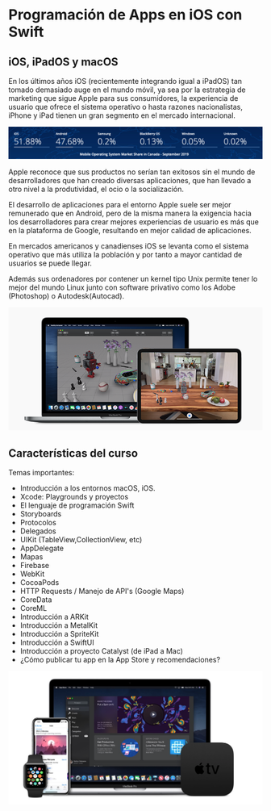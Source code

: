 # Programación de Apps en iOS con Swift

## iOS, iPadOS y macOS

En los últimos años iOS (recientemente integrando igual a iPadOS) tan tomado demasiado auge en el mundo móvil, ya sea por la estrategia de marketing que sigue Apple para sus consumidores, la experiencia de usuario que ofrece el sistema operativo o hasta razones nacionalistas, iPhone y iPad tienen un gran segmento en el mercado internacional.

![](cs1.png)

Apple reconoce que sus productos no serían tan exitosos sin el mundo de desarrolladores que han creado diversas aplicaciones, que han llevado a otro nivel a la produtividad, el ocio o la socialización. 

El desarrollo de aplicaciones para el entorno Apple suele ser mejor remunerado que en Android, pero de la misma manera la exigencia hacia los desarrolladores para crear mejores experiencias de usuario es más que en la plataforma de Google, resultando en mejor calidad de aplicaciones.

En mercados americanos y canadienses iOS se levanta como el sistema operativo que más utiliza la población y por tanto a mayor cantidad de usuarios se puede llegar.

Además sus ordenadores por contener un kernel tipo Unix permite tener lo mejor del mundo Linux junto con software privativo como los Adobe (Photoshop) o Autodesk(Autocad).

![](Screen2.png)

## Características del curso

Temas importantes:

-	Introducción a los entornos macOS, iOS.
- 	Xcode: Playgrounds y proyectos
-  El lenguaje de programación Swift
-  Storyboards
-  Protocolos
-  Delegados
-  UIKit (TableView,CollectionView, etc)
-  AppDelegate
-  Mapas
-  Firebase
-  WebKit
-  CocoaPods
-  HTTP Requests / Manejo de API's (Google Maps)
-  CoreData
-  CoreML
-  Introducción a ARKit
-  Introducción a MetalKit
-  Introducción a SpriteKit
-  Introducción a SwiftUI
-  Introducción a proyecto Catalyst (de iPad a Mac)
-  ¿Cómo publicar tu app en la App Store y recomendaciones?

![](scr1.png)



